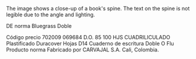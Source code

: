 The image shows a close-up of a book's spine. The text on the spine is not legible due to the angle and lighting.

DE norma
Bluegrass
Doble

Código precio
702009 069684
D.O. 85 100 HJS CUADRILICULADO
Plastificado Duracover
Hojas
D14
Cuaderno de escritura
Doble O
Flu
Producto
norma
Fabricado por
CARVAJAL S.A. Cali, Colombia.